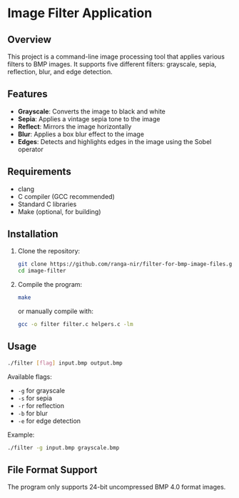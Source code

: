 # Image Filter Application

## Overview

This project is a command-line image processing tool that applies various filters to BMP images. It supports five different filters: grayscale, sepia, reflection, blur, and edge detection.

## Features

- **Grayscale**: Converts the image to black and white
- **Sepia**: Applies a vintage sepia tone to the image
- **Reflect**: Mirrors the image horizontally
- **Blur**: Applies a box blur effect to the image
- **Edges**: Detects and highlights edges in the image using the Sobel operator

## Requirements
- clang
- C compiler (GCC recommended)
- Standard C libraries
- Make (optional, for building)

## Installation

1. Clone the repository:
   ```bash
   git clone https://github.com/ranga-nir/filter-for-bmp-image-files.git
   cd image-filter
   ```

2. Compile the program:
   ```bash
   make
   ```
   or manually compile with:
   ```bash
   gcc -o filter filter.c helpers.c -lm
   ```

## Usage

```bash
./filter [flag] input.bmp output.bmp
```

Available flags:
- `-g` for grayscale
- `-s` for sepia
- `-r` for reflection
- `-b` for blur
- `-e` for edge detection

Example:
```bash
./filter -g input.bmp grayscale.bmp
```

## File Format Support

The program only supports 24-bit uncompressed BMP 4.0 format images.
